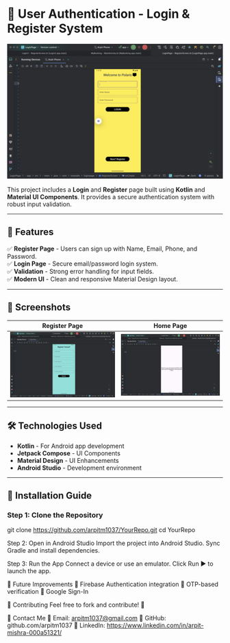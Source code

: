 # 🚀 User Authentication - Login & Register System

![Authentication](https://github.com/arpitm1037/LoginAndRegister/blob/master/Screenshot%202025-03-02%20at%2014.58.55.png?raw=true)

This project includes a **Login** and **Register** page built using **Kotlin** and **Material UI Components**. It provides a secure authentication system with robust input validation.

---

## **📌 Features**

✅ **Register Page** - Users can sign up with Name, Email, Phone, and Password.  
✅ **Login Page** - Secure email/password login system.  
✅ **Validation** - Strong error handling for input fields.  
✅ **Modern UI** - Clean and responsive Material Design layout.  

---

## **📸 Screenshots**

| **Register Page** | **Home Page** |
|------------------|--------------|
| ![Register](https://github.com/arpitm1037/LoginAndRegister/blob/master/Screenshot%202025-03-02%20at%2014.59.03.png?raw=true) | ![HomePage](https://github.com/arpitm1037/LoginAndRegister/blob/master/Screenshot%202025-03-02%20at%2014.59.34.png?raw=true) |

---

## **🛠 Technologies Used**
- **Kotlin** - For Android app development  
- **Jetpack Compose** - UI Components  
- **Material Design** - UI Enhancements  
- **Android Studio** - Development environment  

---

## **🔧 Installation Guide**

### Step 1: Clone the Repository

git clone https://github.com/arpitm1037/YourRepo.git
cd YourRepo


Step 2: Open in Android Studio
Import the project into Android Studio.
Sync Gradle and install dependencies.


Step 3: Run the App
Connect a device or use an emulator.
Click Run ▶️ to launch the app.



🚀 Future Improvements
🔹 Firebase Authentication integration
🔹 OTP-based verification
🔹 Google Sign-In

🤝 Contributing
Feel free to fork and contribute! 🚀


📩 Contact Me
📧 Email: arpitm1037@gmail.com
🐙 GitHub: github.com/arpitm1037
🔗 LinkedIn: https://www.linkedin.com/in/arpit-mishra-000a51321/

